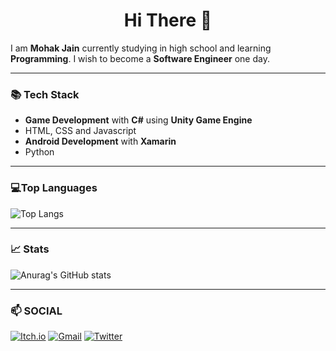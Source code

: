 <h1 align="center">Hi There 👋</h1>

I am **Mohak Jain** currently studying in high school and learning **Programming**. I wish to become a **Software Engineer** one day.
___

### 📚 Tech Stack

- **Game Development** with **C#** using **Unity Game Engine** 
- HTML, CSS and Javascript
- **Android Development** with **Xamarin**
- Python

___

### 💻Top Languages
![Top Langs](https://github-readme-stats.vercel.app/api/top-langs/?username=mohakdev&layout=compact&theme=react)
___

### 📈 Stats
![Anurag's GitHub stats](https://github-readme-stats.vercel.app/api?username=mohakdev&show_icons=true&theme=react)
___

### 📫 SOCIAL
[![Itch.io](https://img.shields.io/badge/Itch-%23FF0B34.svg?style=for-the-badge&logo=Itch.io&logoColor=white)](https://radiantgames.itch.io/)
[![Gmail](https://img.shields.io/badge/Gmail-D14836?style=for-the-badge&logo=gmail&logoColor=white)](https://mail.google.com/mail/?view=cm&to=mohakj500@gmail.com)
[![Twitter](https://img.shields.io/badge/mohakjain55-%231DA1F2.svg?style=for-the-badge&logo=Twitter&logoColor=white)](https://twitter.com/mohakjain55)
